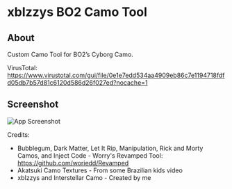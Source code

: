 # xbIzzys BO2 Camo Tool

## About
Custom Camo Tool for BO2’s Cyborg Camo.

VirusTotal: https://www.virustotal.com/gui/file/0e1e7edd534aa4909eb86c7e1194718fdfd05db7b57d81c6120d586d26f027ed?nocache=1

## Screenshot
![App Screenshot](https://i.imgur.com/3s7etBc.png)

Credits:
- Bubblegum, Dark Matter, Let It Rip, Manipulation, Rick and Morty Camos, and Inject Code - Worry's Revamped Tool: https://github.com/woriedd/Revamped
- Akatsuki Camo Textures - From some Brazilian kids video
- xbIzzys and Interstellar Camo - Created by me
